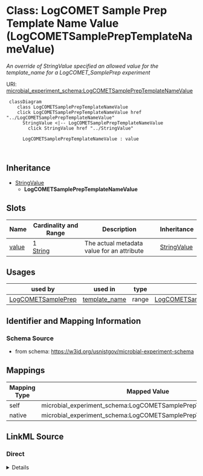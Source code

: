 

# Class: LogCOMET Sample Prep Template Name Value (LogCOMETSamplePrepTemplateNameValue)




_An override of StringValue specified an allowed value for the template_name for a LogCOMET_SamplePrep experiment_







URI: [microbial_experiment_schema:LogCOMETSamplePrepTemplateNameValue](https://w3id.org/usnistgov/microbial-experiment-schema/LogCOMETSamplePrepTemplateNameValue)






```mermaid
 classDiagram
    class LogCOMETSamplePrepTemplateNameValue
    click LogCOMETSamplePrepTemplateNameValue href "../LogCOMETSamplePrepTemplateNameValue"
      StringValue <|-- LogCOMETSamplePrepTemplateNameValue
        click StringValue href "../StringValue"
      
      LogCOMETSamplePrepTemplateNameValue : value
        
      
```





## Inheritance
* [StringValue](StringValue.md)
    * **LogCOMETSamplePrepTemplateNameValue**



## Slots

| Name | Cardinality and Range | Description | Inheritance |
| ---  | --- | --- | --- |
| [value](value.md) | 1 <br/> [String](String.md) | The actual metadata value for an attribute | [StringValue](StringValue.md) |





## Usages

| used by | used in | type | used |
| ---  | --- | --- | --- |
| [LogCOMETSamplePrep](LogCOMETSamplePrep.md) | [template_name](template_name.md) | range | [LogCOMETSamplePrepTemplateNameValue](LogCOMETSamplePrepTemplateNameValue.md) |






## Identifier and Mapping Information







### Schema Source


* from schema: https://w3id.org/usnistgov/microbial-experiment-schema




## Mappings

| Mapping Type | Mapped Value |
| ---  | ---  |
| self | microbial_experiment_schema:LogCOMETSamplePrepTemplateNameValue |
| native | microbial_experiment_schema:LogCOMETSamplePrepTemplateNameValue |







## LinkML Source

<!-- TODO: investigate https://stackoverflow.com/questions/37606292/how-to-create-tabbed-code-blocks-in-mkdocs-or-sphinx -->

### Direct

<details>
```yaml
name: LogCOMETSamplePrepTemplateNameValue
description: An override of StringValue specified an allowed value for the template_name
  for a LogCOMET_SamplePrep experiment
title: LogCOMET Sample Prep Template Name Value
from_schema: https://w3id.org/usnistgov/microbial-experiment-schema
is_a: StringValue
slot_usage:
  value:
    name: value
    range: string
    required: true
    pattern: ^LogCOMET_SamplePrep$

```
</details>

### Induced

<details>
```yaml
name: LogCOMETSamplePrepTemplateNameValue
description: An override of StringValue specified an allowed value for the template_name
  for a LogCOMET_SamplePrep experiment
title: LogCOMET Sample Prep Template Name Value
from_schema: https://w3id.org/usnistgov/microbial-experiment-schema
is_a: StringValue
slot_usage:
  value:
    name: value
    range: string
    required: true
    pattern: ^LogCOMET_SamplePrep$
attributes:
  value:
    name: value
    description: The actual metadata value for an attribute
    title: value
    from_schema: https://w3id.org/usnistgov/microbial-experiment-schema
    rank: 1000
    alias: value
    owner: LogCOMETSamplePrepTemplateNameValue
    domain_of:
    - BooleanValue
    - NumberValue
    - StringValue
    - UriValue
    - DateValue
    - ArrayValue
    - ELabItemValue
    - FCInjectionModeValue
    - IncubationAtmosphereValue
    range: string
    required: true
    pattern: ^LogCOMET_SamplePrep$

```
</details>